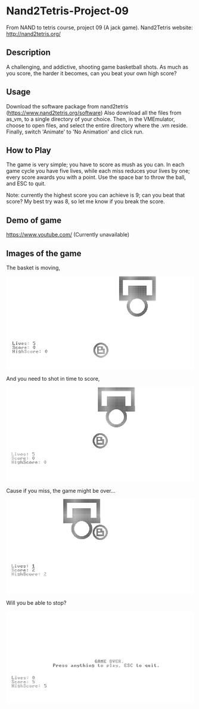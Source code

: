 # Nand2Tetris-Project-09
From NAND to tetris course, project 09 (A jack game).
Nand2Tetris website: http://nand2tetris.org/

## Description
A challenging, and addictive, shooting game basketball shots.
As much as you score, the harder it becomes, can you beat your own high score?

## Usage
Download the software package from nand2tetris (https://www.nand2tetris.org/software)
Also download all the files from as_vm, to a single directory of your choice. Then, in the VMEmulator, choose to open files, and select the entire directory where the .vm reside. Finally, switch 'Animate' to 'No Animation' and click run.

## How to Play
The game is very simple; you have to score as mush as you can.
In each game cycle you have five lives, while each miss reduces your lives by one; every score awards you with a point.
Use the space bar to throw the ball, and ESC to quit.

Note: currently the highest score you can achieve is 9; can you beat that score?
My best try was 8, so let me know if you break the score.


## Demo of game
https://www.youtube.com/
(Currently unavailable)

## Images of the game
The basket is moving,

<kbd>![game](./images/gamePage.png)</kbd>

And you need to shot in time to score,
  
<kbd>![shot](./images/throwBall.png)</kbd>

Cause if you miss, the game might be over...
  
<kbd>![miss](./images/missThrow.png)</kbd>

Will you be able to stop? 

<kbd>![gameover](./images/gameOver.png)</kbd>
